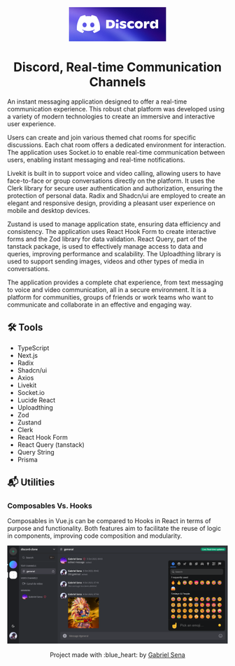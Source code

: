 <div align="center">
  <img src="logo.png" width="222" height="78" />
</div>

<h1 align="center">
   Discord, Real-time Communication Channels
</h1>

An instant messaging application designed to offer a real-time communication experience. This robust chat platform was developed using a variety of modern technologies to create an immersive and interactive user experience.

Users can create and join various themed chat rooms for specific discussions. Each chat room offers a dedicated environment for interaction. The application uses Socket.io to enable real-time communication between users, enabling instant messaging and real-time notifications.

Livekit is built in to support voice and video calling, allowing users to have face-to-face or group conversations directly on the platform. It uses the Clerk library for secure user authentication and authorization, ensuring the protection of personal data. Radix and Shadcn/ui are employed to create an elegant and responsive design, providing a pleasant user experience on mobile and desktop devices.

Zustand is used to manage application state, ensuring data efficiency and consistency. The application uses React Hook Form to create interactive forms and the Zod library for data validation. React Query, part of the tanstack package, is used to effectively manage access to data and queries, improving performance and scalability. The Uploadthing library is used to support sending images, videos and other types of media in conversations.

The application provides a complete chat experience, from text messaging to voice and video communication, all in a secure environment. It is a platform for communities, groups of friends or work teams who want to communicate and collaborate in an effective and engaging way.

## :hammer_and_wrench: Tools

* TypeScript
* Next.js
* Radix
* Shadcn/ui
* Axios
* Livekit
* Socket.io
* Lucide React
* Uploadthing
* Zod
* Zustand
* Clerk
* React Hook Form
* React Query (tanstack)
* Query String
* Prisma

## :mailbox_with_mail: Utilities
 
### <strong>Composables Vs. Hooks</strong>

Composables in Vue.js can be compared to Hooks in React in terms of purpose and functionality. Both features aim to facilitate the reuse of logic in components, improving code composition and modularity.


![screen](./screenshots/emoji-picker.png)

<p align="center">Project made with :blue_heart: by <a href="https://github.com/stardusteight-d4c">Gabriel Sena</a></p>
